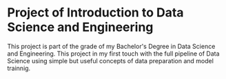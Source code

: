 # Project of Introduction to Data Science and Engineering

This project is part of the grade of my Bachelor's Degree in Data Science and Engineering. This project in my first touch with the full pipeline of Data Science
using simple but useful concepts of data preparation and model trainnig.

